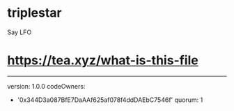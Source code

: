 # triplestar
Say LFO

# https://tea.xyz/what-is-this-file
---
version: 1.0.0
codeOwners:
  - '0x344D3a087BfE7DaAAf625af078f4ddDAEbC7546f'
quorum: 1
